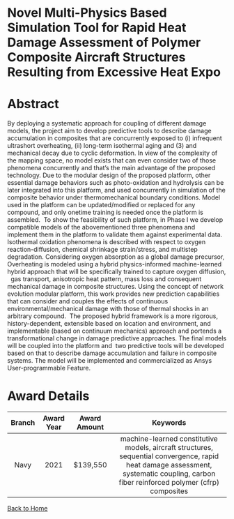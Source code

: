 
Novel Multi-Physics Based Simulation Tool for Rapid Heat Damage Assessment of Polymer Composite Aircraft Structures Resulting from Excessive Heat Expo
======================================================================================================================================================

# Abstract


By deploying a systematic approach for coupling of different damage models, the project aim to develop predictive tools to describe damage accumulation in composites that are concurrently exposed to (i) infrequent ultrashort overheating, (ii) long-term isothermal aging and (3) and mechanical decay due to cyclic deformation. In view of the complexity of the mapping space, no model exists that can even consider two of those phenomena concurrently and that’s the main advantage of the proposed technology. Due to the modular design of the proposed platform, other essential damage behaviors such as photo-oxidation and hydrolysis can be later integrated into this platform, and used concurrently in simulation of the composite behavior under thermomechanical boundary conditions. Model used in the platform can be updated/modified or replaced for any compound, and only onetime training is needed once the platform is assembled.  To show the feasibility of such platform, in Phase I we develop compatible models of the abovementioned three phenomena and implement them in the platform to validate them against experimental data. Isothermal oxidation phenomena is described with respect to oxygen reaction-diffusion, chemical shrinkage strain/stress, and multistep degradation. Considering oxygen absorption as a global damage precursor, Overheating is modeled using a hybrid physics-informed machine-learned hybrid approach that will be specifically trained to capture oxygen diffusion,   gas transport, anisotropic heat pattern, mass loss and consequent mechanical damage in composite structures. Using the concept of network evolution modular platform, this work provides new prediction capabilities that can consider and couples the effects of continuous environmental/mechanical damage with those of thermal shocks in an arbitrary compound.  The proposed hybrid framework is a more rigorous, history-dependent, extensible based on location and environment, and implementable (based on continuum mechanics) approach and portends a transformational change in damage predictive approaches. The final models will be coupled into the platform and  two predictive tools will be developed based on that to describe damage accumulation and failure in composite systems. The model will be implemented and commercialized as Ansys User-programmable Feature.  

# Award Details

|Branch|Award Year|Award Amount|Keywords|
| :---: | :---: | :---: | :---: |
|Navy|2021|$139,550|machine-learned constitutive models, aircraft structures, sequential convergence, rapid heat damage assessment, systematic coupling, carbon fiber reinforced polymer (cfrp) composites|
  
  


[Back to Home](https://github.com/chrischow/dod_sbir_awards/Reports/JH/#2183)